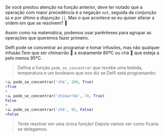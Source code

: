 Se você prestou atenção na função anterior, deve ter notado que a operação com maior precedência é a negação `not`, seguida da conjunção `&&` e  por último a disjunção `||`. Mas o que acontece se eu quiser alterar a ordem em que se resolvem? :thought_balloon:

Assim como na matemática, podemos usar parênteses para agrupar as operações que queremos fazer primeiro.

Delfi pode se concentrar ao programar e tomar infusões, mas não qualquer infusão.Tem que ser chimarrão :mate: a exatamente 80ºC ou chá :tea: que esteja a pelo menos 95ºC.

> Defina a função `pode_se_concentrar` que recebe uma bebida, temperatura e um booleano que nos diz se Delfi está programando:
>
``` python
>ム pode_se_concentrar('chá', 100, True)
>True
>
>ム pode_se_concentrar('chimarrão', 70, True)
False
>
>ム pode_se_concentrar('chá', 95, False)
>False
```
> Tente resolver em uma única função! Depois vamos ver como ficaria se delegamos.
